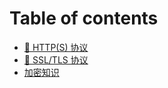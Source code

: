 # Table of contents

* [🐽 HTTP(S) 协议](README.md)
* [🐋 SSL/TLS 协议](ssltls-xie-yi.md)
* [加密知识](jia-mi-zhi-shi.md)
